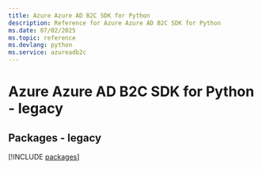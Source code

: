 ```yaml
---
title: Azure Azure AD B2C SDK for Python
description: Reference for Azure Azure AD B2C SDK for Python
ms.date: 07/02/2025
ms.topic: reference
ms.devlang: python
ms.service: azureadb2c
---
```

# Azure Azure AD B2C SDK for Python - legacy
## Packages - legacy
[!INCLUDE [packages](azure-ad-b2c-index.md)]